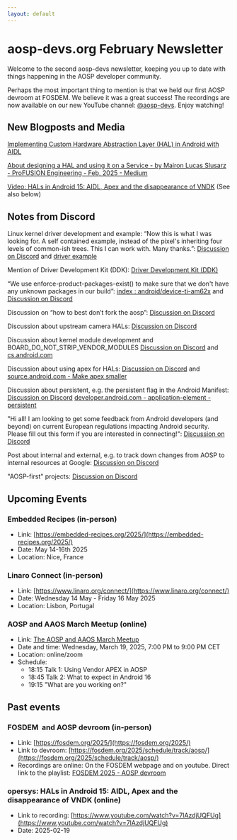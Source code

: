 ```yaml
---
layout: default
---
```


# aosp-devs.org February Newsletter

Welcome to the second aosp-devs newsletter, keeping you up to date with things happening in the AOSP developer community.

Perhaps the most important thing to mention is that we held our first AOSP devroom at FOSDEM. We believe it was a great success! The recordings are now available on our new YouTube channel: [@aosp-devs](https://www.youtube.com/@aosp-devs). Enjoy watching!


## New Blogposts and Media

[Implementing Custom Hardware Abstraction Layer (HAL) in Android with AIDL](https://siliconsignals.io/blog/implementing-custom-hardware-abstraction-layer-hal-in-android-with-aidl-silicon-signals/)

[About designing a HAL and using it on a Service - by Mairon Lucas Slusarz - ProFUSION Engineering - Feb, 2025 - Medium](https://medium.com/profusion-engineering/about-designing-a-hal-and-using-it-on-a-service-e73861a62ebd)

[Video: HALs in Android 15: AIDL, Apex and the disappearance of VNDK](https://www.youtube.com/watch?v=7lAzdjUQFUg) (See also below) 


## Notes from Discord

Linux kernel driver development and example: “Now this is what I was looking for. A self contained example, instead of the pixel's inheriting four levels of common-ish trees. This I can work with. Many thanks.”:
[Discussion on Discord](https://discord.com/channels/1294292505419841678/1309451559263928340/1335906168689786901)
and [driver example](https://gitlab.baylibre.com/baylibre/amlogic/atv/aosp/kernel/yukawa-device)

Mention of Driver Development Kit (DDK):
[Driver Development Kit (DDK)](https://android.googlesource.com/kernel/build/+/refs/heads/main/kleaf/docs/ddk/main.md?pli=1)

“We use enforce-product-packages-exist() to make sure that we don't have any unknown packages in our build”:
[index : android/device-ti-am62x](https://git.ti.com/cgit/android/device-ti-am62x/commit/?h=d-android15-release&id=62de65160d9324fa0978ac25c3a4f2ae90b9864e)
and
[Discussion on Discord](https://discord.com/channels/1294292505419841678/1294292505927487510/1336265202341253161)

Discussion on “how to best don’t fork the aosp”:
[Discussion on Discord](https://discord.com/channels/1294292505419841678/1294292505927487510/1336022352261156895)

Discussion about upstream camera HALs:
[Discussion on Discord](https://discord.com/channels/1294292505419841678/1294292505927487510/1341318937945833502)

Discussion about kernel module development and BOARD\_DO\_NOT\_STRIP\_VENDOR\_MODULES
[Discussion on Discord](https://discord.com/channels/1294292505419841678/1309451559263928340/1342687078403674203)
and
[cs.android.com](https://cs.android.com/android/platform/superproject/main/+/main:device/google/gs101/BoardConfig-common.mk;l=350?q=BOARD_DO_NOT_STRIP_VENDOR_MODULES)

Discussion about using apex for HALs: [Discussion on Discord](https://discord.com/channels/1294292505419841678/1294292505927487510/1343400768589398070)
and
[source.android.com - Make apex smaller](https://source.android.com/docs/core/ota/vendor-apex#make_apex_smaller)

Discussion about persistent, e.g. the persistent flag in the Android Manifest:
[Discussion on Discord](https://discord.com/channels/1294292505419841678/1294292505927487510/1344294282215030867)
[developer.android.com - application-element - persistent](https://developer.android.com/guide/topics/manifest/application-element#persistent)

"Hi all! I am looking to get some feedback from Android developers (and beyond)
on current European regulations impacting Android security. Please fill out
this form if you are interested in connecting!":
[Discussion on Discord](https://discord.com/channels/1294292505419841678/1294292505927487510/1338450246467981332)

Post about internal and external, e.g. to track down changes from AOSP to internal resources at Google:
[Discussion on Discord](https://discord.com/channels/1294292505419841678/1294292505927487510/1339270629966479482)

"AOSP-first" projects:
[Discussion on Discord](https://discord.com/channels/1294292505419841678/1294292505927487510/1339273701178478623)


## Upcoming Events

### Embedded Recipes (in-person)

*   Link: [https://embedded-recipes.org/2025/](https://embedded-recipes.org/2025/)
*   Date: May 14-16th 2025
*   Location: Nice, France


### Linaro Connect (in-person)

*   Link: [https://www.linaro.org/connect/](https://www.linaro.org/connect/)
*   Date: Wednesday 14 May - Friday 16 May 2025
*   Location: Lisbon, Portugal


### AOSP and AAOS March Meetup (online)

*   Link: [The AOSP and AAOS March Meetup](https://www.meetup.com/the-aosp-and-aaos-meetup/events/305840348/)
*   Date and time: Wednesday, March 19, 2025, 7:00 PM to 9:00 PM CET
*   Location: online/zoom
*   Schedule:
    *   18:15 Talk 1: Using Vendor APEX in AOSP
    *   18:45 Talk 2: What to expect in Android 16
    *   19:15 "What are you working on?"
        

## Past events

### FOSDEM  and AOSP devroom (in-person)

*   Link: [https://fosdem.org/2025/](https://fosdem.org/2025/)
*   Link to devroom: [https://fosdem.org/2025/schedule/track/aosp/](https://fosdem.org/2025/schedule/track/aosp/)
*   Recordings are online: On the FOSDEM webpage and on youtube. Direct link to the playlist: [FOSDEM 2025 - AOSP devroom](https://www.youtube.com/playlist?list=PLwfiJmU4qhXsXi6-HoUvs3zdORvE55Y-M) 
    

### opersys: HALs in Android 15: AIDL, Apex and the disappearance of VNDK (online)

*   Link to recording: [https://www.youtube.com/watch?v=7lAzdjUQFUg](https://www.youtube.com/watch?v=7lAzdjUQFUg)
*   Date: 2025-02-19


